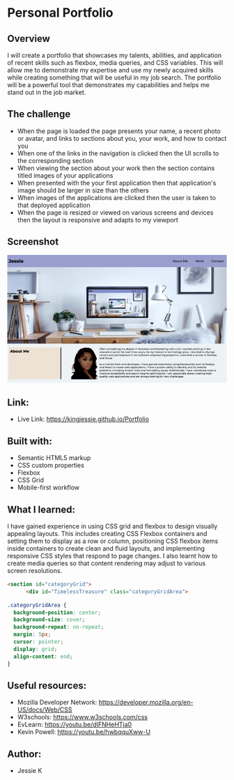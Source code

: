 # Personal Portfolio

## Overview

I will create a portfolio that showcases my talents, abilities, and application of recent skills such as flexbox, media queries, and CSS variables. This will allow me to demonstrate my expertise and use my newly acquired skills while creating something that will be useful in my job search. The portfolio will be a powerful tool that demonstrates my capabilities and helps me stand out in the job market.

## The challenge

* When the page is loaded the page presents your name, a recent photo or avatar, and links to sections about you, your work, and how to contact you
* When one of the links in the navigation is clicked then the UI scrolls to the corresponding section
* When viewing the section about your work then the section contains titled images of your applications
* When presented with the your first application then that application's image should be larger in size than the others
* When images of the applications are clicked then the user is taken to that deployed application
* When the page is resized or viewed on various screens and devices then the layout is responsive and adapts to my viewport

## Screenshot

![index.html screenshot](./images/SC_Web.jpg)

## Link:
- Live Link: https://kingjessie.github.io/Portfolio

## Built with:

- Semantic HTML5 markup
- CSS custom properties
- Flexbox
- CSS Grid
- Mobile-first workflow

## What I learned:

I have gained experience in using CSS grid and flexbox to design visually appealing layouts. This includes creating CSS Flexbox containers and setting them to display as a row or column, positioning CSS flexbox items inside containers to create clean and fluid layouts, and implementing responsive CSS styles that respond to page changes. I also learnt how to create media queries so that content rendering may adjust to various screen resolutions.

```html
<section id="categoryGrid">
      <div id="TimelessTreasure" class="categoryGridArea">
```

```css
.categoryGridArea {
  background-position: center;
  background-size: cover;
  background-repeat: no-repeat;
  margin: 5px;
  cursor: pointer;
  display: grid;
  align-content: end;
}
```


## Useful resources:

- Mozilla Developer Network: https://developer.mozilla.org/en-US/docs/Web/CSS 
- W3schools: https://www.w3schools.com/css
- EvLearn: https://youtu.be/dIFNHeHTja0
- Kevin Powell: https://youtu.be/hwbqquXww-U


## Author:
- Jessie K
